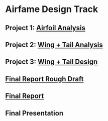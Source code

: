 # Airfame Design Track

## Project 1: [Airfoil Analysis](../assignment_descriptions/airfoil_analysis.pdf)

## Project 2: [Wing + Tail Analysis](../assignment_descriptions/airframe_analysis.pdf)

## Project 3: [Wing + Tail Design](../assignment_descriptions/airframe_design.pdf)

## [Final Report Rough Draft](../assignment_descriptions/formal_review.pdf)

## [Final Report](../assignment_descriptions/thesis.pdf)

## Final Presentation
